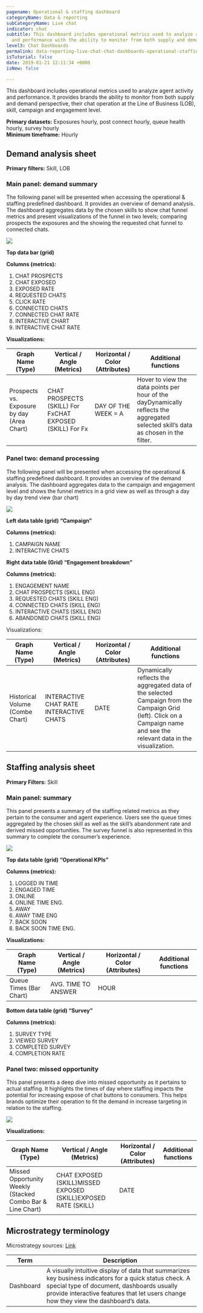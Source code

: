```yaml
---
pagename: Operational & staffing dashboard
categoryName: Data & reporting
subCategoryName: Live chat
indicator: chat
subtitle: This dashboard includes operational metrics used to analyze agent activity
  and performance with the ability to monitor from both supply and demand perspectives
level3: Chat Dashboards
permalink: data-reporting-live-chat-chat-dashboards-operational-staffing-dashboard.html
isTutorial: false
date: 2019-01-21 12:11:34 +0000
isNew: false

---
```

This dashboard includes operational metrics used to analyze agent activity and performance. It provides brands the ability to monitor from both supply and demand perspective, their chat operation at the Line of Business (LOB), skill, campaign and engagement level.

**Primary datasets:** Exposures hourly, post connect hourly, queue health hourly, survey hourly  
**Minimum timeframe:** Hourly

## Demand analysis sheet

**Primary filters:** Skill, LOB

### Main panel: demand summary

The following panel will be presented when accessing the operational & staffing predefined dashboard. It provides an overview of demand analysis. The dashboard aggregates data by the chosen skills to show chat funnel metrics and present visualizations of the funnel in two levels; comparing prospects the exposures and the showing the requested chat funnel to connected chats.

![](/img/operational-staffing-dashboard1.png)

**Top data bar (grid)**

**Columns (metrics):**

1. CHAT PROSPECTS
2. CHAT EXPOSED
3. EXPOSED RATE
4. REQUESTED CHATS
5. CLICK RATE
6. CONNECTED CHATS
7. CONNECTED CHAT RATE
8. INTERACTIVE CHART
9. INTERACTIVE CHAT RATE

**Visualizations:**

| Graph Name (Type) | Vertical / Angle (Metrics) | Horizontal / Color (Attributes) | Additional functions |
| --- | --- | --- | --- |
| Prospects vs. Exposure by day (Area Chart) | CHAT PROSPECTS (SKILL) For FxCHAT EXPOSED (SKILL) For Fx | DAY OF THE WEEK = A | Hover to view the data points per hour of the dayDynamically reflects the aggregated selected skill’s data as chosen in the filter. |

### Panel two: demand processing

The following panel will be presented when accessing the operational & staffing predefined dashboard. It provides an overview of the demand analysis. The dashboard aggregates data to the campaign and engagement level and shows the funnel metrics in a grid view as well as through a day by day trend view (bar chart)

![](/img/operational-staffing-dashboard2.png)

**Left data table (grid) “Campaign”**

**Columns (metrics):**

1. CAMPAIGN NAME
2. INTERACTIVE CHATS

**Right data table (Grid) “Engagement breakdown”**

**Columns (metrics):**

1. ENGAGEMENT NAME
2. CHAT PROSPECTS (SKILL ENG)
3. REQUESTED CHATS (SKILL ENG)
4. CONNECTED CHATS (SKILL ENG)
5. INTERACTIVE CHATS (SKILL ENG)
6. ABANDONED CHATS (SKILL ENG)

Visualizations:

| Graph Name (Type) | Vertical / Angle (Metrics) | Horizontal / Color (Attributes) | Additional functions |
| --- | --- | --- | --- |
| Historical Volume (Combe Chart) | INTERACTIVE CHAT RATE INTERACTIVE CHATS | DATE | Dynamically reflects the aggregated data of the selected Campaign from the Campaign Grid (left). Click on a Campaign name and see the relevant data in the visualization. |

## Staffing analysis sheet

**Primary Filters:** Skill

### Main panel: summary

This panel presents a summary of the staffing related metrics as they pertain to the consumer and agent experience. Users see the queue times aggregated by the chosen skill as well as the skill’s abandonment rate and derived missed opportunities. The survey funnel is also represented in this summary to complete the consumer’s experience.

![](/img/operational-staffing-dashboard3.png)

**Top data table (grid) “Operational KPIs”**

**Columns (metrics):**

1. LOGGED IN TIME
2. ENGAGED TIME
3. ONLINE
4. ONLINE TIME ENG.
5. AWAY
6. AWAY TIME ENG
7. BACK SOON
8. BACK SOON TIME ENG.

**Visualizations:**

| Graph Name (Type) | Vertical / Angle (Metrics) | Horizontal / Color (Attributes) | Additional functions |
| --- | --- | --- | --- |
| Queue Times (Bar Chart) | AVG. TIME TO ANSWER | HOUR |  |

**Bottom data table (grid) “Survey”**

**Columns (metrics):**

1. SURVEY TYPE
2. VIEWED SURVEY
3. COMPLETED SURVEY
4. COMPLETION RATE

### Panel two: missed opportunity

This panel presents a deep dive into missed opportunity as it pertains to actual staffing. It highlights the times of day where staffing impacts the potential for increasing expose of chat buttons to consumers. This helps brands optimize their operation to fit the demand in increase targeting in relation to the staffing.

![](/img/operational-staffing-dashboard4.png)

**Visualizations:**

| Graph Name (Type) | Vertical / Angle (Metrics) | Horizontal / Color (Attributes) | Additional functions |
| --- | --- | --- | --- |
| Missed Opportunity Weekly (Stacked Combo Bar & Line Chart) | CHAT EXPOSED (SKILL)MISSED EXPOSED (SKILL)EXPOSED RATE (SKILL) | DATE |  |

## Microstrategy terminology

Microstrategy sources: [Link ](https://community.microstrategy.com/s/learning-center?language=en_US)

| Term | Description |
| --- | --- |
| Dashboard | A visually intuitive display of data that summarizes key business indicators for a quick status check. A special type of document, dashboards usually provide interactive features that let users change how they view the dashboard’s data. |
